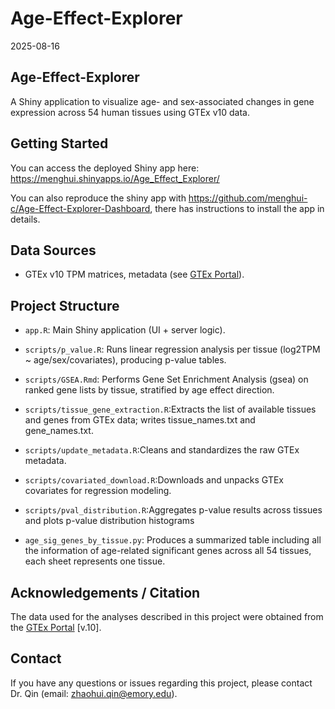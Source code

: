 Age-Effect-Explorer
================
2025-08-16

## Age-Effect-Explorer

A Shiny application to visualize age- and sex-associated changes in gene
expression across 54 human tissues using GTEx v10 data.

## Getting Started

You can access the deployed Shiny app here:
<https://menghui.shinyapps.io/Age_Effect_Explorer/>

You can also reproduce the shiny app with
<https://github.com/menghui-c/Age-Effect-Explorer-Dashboard>, there has
instructions to install the app in details.

## Data Sources

- GTEx v10 TPM matrices, metadata (see [GTEx
  Portal](https://gtexportal.org/home/)).

## Project Structure

- `app.R`: Main Shiny application (UI + server logic).

- `scripts/p_value.R`: Runs linear regression analysis per tissue
  (log2TPM ~ age/sex/covariates), producing p-value tables.

- `scripts/GSEA.Rmd`: Performs Gene Set Enrichment Analysis (gsea) on
  ranked gene lists by tissue, stratified by age effect direction.

- `scripts/tissue_gene_extraction.R`:Extracts the list of available
  tissues and genes from GTEx data; writes tissue_names.txt and
  gene_names.txt.

- `scripts/update_metadata.R`:Cleans and standardizes the raw GTEx
  metadata.

- `scripts/covariated_download.R`:Downloads and unpacks GTEx covariates
  for regression modeling.

- `scripts/pval_distribution.R`:Aggregates p-value results across
  tissues and plots p-value distribution histograms

- `age_sig_genes_by_tissue.py`: Produces a summarized table including
  all the information of age-related significant genes across all 54
  tissues, each sheet represents one tissue.

## Acknowledgements / Citation

The data used for the analyses described in this project were obtained
from the [GTEx Portal](https://gtexportal.org/home/) \[v.10\].

## Contact

If you have any questions or issues regarding this project, please
contact Dr. Qin (email: <zhaohui.qin@emory.edu>).
